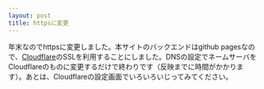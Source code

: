 ```yaml
---
layout: post
title: httpsに変更
---
```


年末なのでhttpsに変更しました。本サイトのバックエンドはgithub pagesなので、[Cloudflare](https://www.cloudflare.com/)のSSLを利用することにしました。DNSの設定でネームサーバをCloudflareのものに変更するだけで終わりです（反映までに時間がかかります）。あとは、Cloudflareの設定画面でいろいろいじってみてください。
